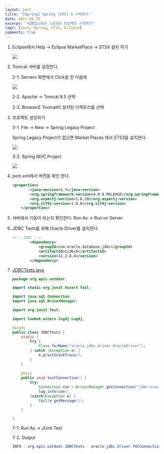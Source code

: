 ```yaml
---
layout: post
title: "[Spring] Spring (STS) 4 시작하기 "
date: 2021-06-18
excerpt: "이클립스에서 스프링4 프로젝트 시작하기"
tags: [Java, Spring, STS4, Eclipse]
comments: true
---
```

1. Eclipse에서 Help → Eclipse MarketPlace  → STS4 설치 하기 

    <img src ="https://eunmik.github.io/bonita.github.io/assets/img/210618-img1.png" />

2. Tomcat 서버를 설정한다. 

    2-1. Servers 화면에서 Click을 한 다음에 

    <img src ="https://eunmik.github.io/bonita.github.io/assets/img/210618-img2.png" />

    2-2. Apache → Tomcat 8.5 선택 

    2-3. Browse로 Tomcat이 설치된 디렉토리를 선택

3. 프로젝트 생성하기

    3-1. File → New → Spring Legacy Project 

    Spring Legacy Project가 없으면 Market Places 에서 STS3을 설치한다. 

    <img src ="https://eunmik.github.io/bonita.github.io/assets/img/210618-img3.png" />

    3-2.  Spring MVC Project 

    <img src ="https://eunmik.github.io/bonita.github.io/assets/img/210618-img4.png" />

4. pom.xml에서 버전을 확인 한다. 

    ```xml
    <properties>
    		<java-version>1.7</java-version>
    		<org.springframework-version>4.0.0.RELEASE</org.springframework-version>
    		<org.aspectj-version>1.6.10</org.aspectj-version>
    		<org.slf4j-version>1.6.6</org.slf4j-version>
    	</properties>
    ```

5. 서버에서 기동이 되는지 확인한다. Run As → Run on Server
6. JDBC Tests를 위해 Oracle Driver를 설치한다. 

    ```xml
    <!-- JDBC -->
    		<dependency>
    		    <groupId>com.oracle.database.jdbc</groupId>
    		    <artifactId>ojdbc6</artifactId>
    		    <version>11.2.0.4</version>
    		</dependency>
    ```

7. [JDBCTests.java](http://jdbctests.java) 

    ```java
    package org.epis.outdoor;

    import static org.junit.Assert.fail;

    import java.sql.Connection;
    import java.sql.DriverManager;

    import org.junit.Test;

    import lombok.extern.log4j.Log4j;

    @Log4j
    public class JDBCTests {
    	static {
    		try {
    			Class.forName("oracle.jdbc.driver.OracleDriver");
    		} catch (Exception e) {
    			e.printStackTrace();
    		}
    	}
    	
    	@Test
    	public void testConnection() {
    		try(
    			Connection con = DriverManager.getConnection("jdbc:oracle:thin:@175.203.84.105:51521:orcl", "smartfarm", "smartfarm")){
    			log.info(con);
    		}catch(Exception e) {
    			fail(e.getMessage());
    		}
    	}

    }
    ```

    7-1. Run As → JUnit Test 

    7-2. Output 

    ```java
    INFO : org.epis.outdoor.JDBCTests - oracle.jdbc.driver.T4CConnection@5cc96746
    ```